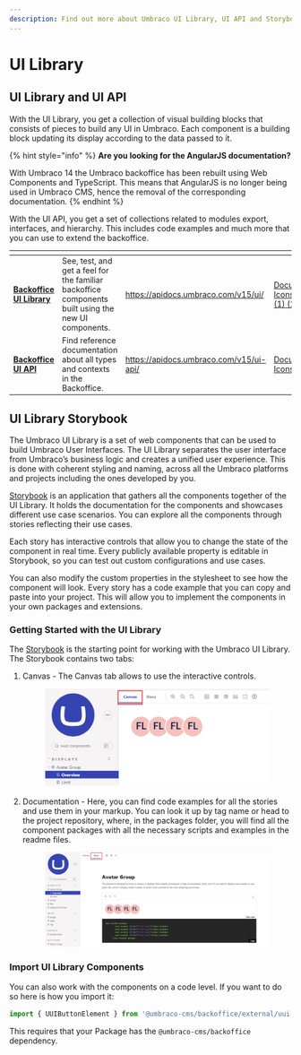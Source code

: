 ```yaml
---
description: Find out more about Umbraco UI Library, UI API and Storybook.
---
```


# UI Library

## UI Library and UI API

With the UI Library, you get a collection of visual building blocks that consists of pieces to build any UI in Umbraco. Each component is a building block updating its display according to the data passed to it.

{% hint style="info" %}
**Are you looking for the AngularJS documentation?**

With Umbraco 14 the Umbraco backoffice has been rebuilt using Web Components and TypeScript. This means that AngularJS is no longer being used in Umbraco CMS, hence the removal of the corresponding documentation.
{% endhint %}

With the UI API, you get a set of collections related to modules export, interfaces, and hierarchy. This includes code examples and much more that you can use to extend the backoffice.

<table data-card-size="large" data-view="cards" data-full-width="false"><thead><tr><th></th><th></th><th data-hidden data-card-target data-type="content-ref"></th><th data-hidden data-card-cover data-type="files"></th></tr></thead><tbody><tr><td><a href="https://apidocs.umbraco.com/v15/ui/"><strong>Backoffice UI Library</strong></a></td><td>See, test, and get a feel for the familiar backoffice components built using the new UI components.</td><td><a href="https://apidocs.umbraco.com/v15/ui/">https://apidocs.umbraco.com/v15/ui/</a></td><td><a href="../.gitbook/assets/Documentations Icons_Umbraco_CMS_Fundamentals_Backoffice (1) (2).png">Documentations Icons_Umbraco_CMS_Fundamentals_Backoffice (1) (2).png</a></td></tr><tr><td><a href="https://apidocs.umbraco.com/v15/ui-api/"><strong>Backoffice UI API</strong></a></td><td>Find reference documentation about all types and contexts in the Backoffice.</td><td><a href="https://apidocs.umbraco.com/v15/ui-api/">https://apidocs.umbraco.com/v15/ui-api/</a></td><td><a href="../.gitbook/assets/Documentations Icons_Umbraco_CMS_Fundamentals_Code.png">Documentations Icons_Umbraco_CMS_Fundamentals_Code.png</a></td>
</tr></tbody></table>

## UI Library Storybook

The Umbraco UI Library is a set of web components that can be used to build Umbraco User Interfaces. The UI Library separates the user interface from Umbraco’s business logic and creates a unified user experience. This is done with coherent styling and naming, across all the Umbraco platforms and projects including the ones developed by you.

[Storybook](https://uui.umbraco.com/) is an application that gathers all the components together of the UI Library. It holds the documentation for the components and showcases different use case scenarios. You can explore all the components through stories reflecting their use cases.

Each story has interactive controls that allow you to change the state of the component in real time. Every publicly available property is editable in Storybook, so you can test out custom configurations and use cases.

You can also modify the custom properties in the stylesheet to see how the component will look. Every story has a code example that you can copy and paste into your project. This will allow you to implement the components in your own packages and extensions.

### Getting Started with the UI Library

The [Storybook](https://uui.umbraco.com/) is the starting point for working with the Umbraco UI Library. The Storybook contains two tabs:

1.  Canvas - The Canvas tab allows to use the interactive controls.

    <figure><img src="../../../10/umbraco-cms/extending/images/Canvas_tab (1).png" alt=""><figcaption></figcaption></figure>
2.  Documentation - Here, you can find code examples for all the stories and use them in your markup. You can look it up by tag name or head to the project repository, where, in the packages folder, you will find all the component packages with all the necessary scripts and examples in the readme files.

    <figure><img src="../../../10/umbraco-cms/extending/images/Docs_tab (1) (2).png" alt=""><figcaption></figcaption></figure>

### Import UI Library Components

You can also work with the components on a code level. If you want to do so here is how you import it:

```typescript
import { UUIButtonElement } from '@umbraco-cms/backoffice/external/uui';
```

This requires that your Package has the `@umbraco-cms/backoffice` dependency.
